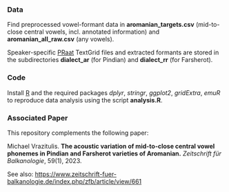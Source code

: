 ### Data

Find preprocessed vowel-formant data in **aromanian_targets.csv** (mid-to-close central vowels, incl. annotated information) and **aromanian_all_raw.csv** (any vowels).

Speaker-specific [PRaat](https://www.fon.hum.uva.nl/praat/) TextGrid files and extracted formants are stored in the subdirectories **dialect_ar** (for Pindian) and **dialect_rr** (for Farsherot).

### Code

Install [R](https://www.r-project.org/) and the required packages *dplyr*, *stringr*, *ggplot2*, *gridExtra*, *emuR* to reproduce data analysis using the script **analysis.R**.

### Associated Paper

This repository complements the following paper:

Michael Vrazitulis. **The acoustic variation of mid-to-close central vowel phonemes in Pindian and Farsherot varieties of Aromanian.** *Zeitschrift für Balkanologie*, 59(1), 2023.

See also: <https://www.zeitschrift-fuer-balkanologie.de/index.php/zfb/article/view/661>

